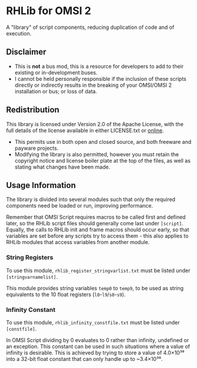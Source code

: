 # RHLib for OMSI 2

A "library" of script components, reducing duplication of code and of execution.

## Disclaimer

- This is **not** a bus mod, this is a resource for developers to add to their
  existing or in-development buses.
- I cannot be held personally responsible if the inclusion of these scripts
  directly or indirectly results in the breaking of your OMSI/OMSI 2
  installation or bus; or loss of data.

## Redistribution

This library is licensed under Version 2.0 of the Apache License, with the full
details of the license available in either LICENSE.txt or
[online](http://www.apache.org/licenses/LICENSE-2.0).

- This permits use in both open and closed source, and both freeware and payware
  projects.
- Modifying the library is also permitted, however you must retain the copyright
  notice and license boiler plate at the top of the files, as well as stating
  what changes have been made.

## Usage Information

The library is divided into several modules such that only the required
components need be loaded or run, improving performance.

Remember that OMSI Script requires macros to be called first and defined later,
so the RHLib script files should generally come last under `[script]`. Equally,
the calls to RHLib init and frame macros should occur early, so that variables
are set before any scripts try to access them - this also applies to RHLib
modules that access variables from another module.

### String Registers

To use this module, `rhlib_register_stringvarlist.txt` must be listed under
`[stringvarnamelist]`.

This module provides string variables `temp0` to `temp9`, to be used as string
equivalents to the 10 float registers (`l0`-`l9`/`s0`-`s9`).

### Infinity Constant

To use this module, `rhlib_infinity_constfile.txt` must be listed under
`[constfile]`.

In OMSI Script dividing by 0 evaluates to 0 rather than infinity, undefined or
an exception. This constant can be used in such situations where a value of
infinity is desirable. This is achieved by trying to store a value of 4.0×10³⁸
into a 32-bit float constant that can only handle up to ~3.4×10³⁸.
